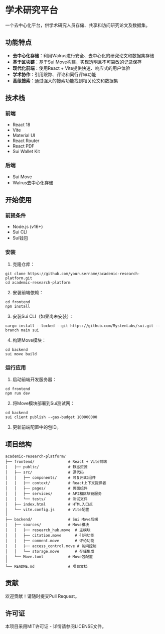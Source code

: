 # 学术研究平台

一个去中心化平台，供学术研究人员存储、共享和访问研究论文及数据集。

## 功能特点

- **去中心化存储**：利用Walrus进行安全、去中心化的研究论文和数据集存储
- **基于区块链**：基于Sui Move构建，实现透明且不可篡改的记录保存
- **现代化前端**：使用React + Vite提供快速、响应式的用户体验
- **学术协作**：引用跟踪、评论和同行评审功能
- **高级搜索**：通过强大的搜索功能找到相关论文和数据集

## 技术栈

### 前端
- React 18
- Vite
- Material UI
- React Router
- React PDF
- Sui Wallet Kit

### 后端
- Sui Move
- Walrus去中心化存储

## 开始使用

### 前提条件
- Node.js (v16+)
- Sui CLI
- Sui钱包

### 安装

1. 克隆仓库：
```
git clone https://github.com/yourusername/academic-research-platform.git
cd academic-research-platform
```

2. 安装前端依赖：
```
cd frontend
npm install
```

3. 安装Sui CLI（如果尚未安装）：
```
cargo install --locked --git https://github.com/MystenLabs/sui.git --branch main sui
```

4. 构建Move模块：
```
cd backend
sui move build
```

### 运行应用

1. 启动前端开发服务器：
```
cd frontend
npm run dev
```

2. 将Move模块部署到Sui测试网：
```
cd backend
sui client publish --gas-budget 100000000
```

3. 更新前端配置中的包ID。

## 项目结构

```
academic-research-platform/
├── frontend/               # React + Vite前端
│   ├── public/             # 静态资源
│   ├── src/                # 源代码
│   │   ├── components/     # 可复用UI组件
│   │   ├── context/        # React上下文提供者
│   │   ├── pages/          # 页面组件
│   │   ├── services/       # API和区块链服务
│   │   └── tests/          # 测试文件
│   ├── index.html          # HTML入口点
│   └── vite.config.js      # Vite配置
│
├── backend/                # Sui Move后端
│   ├── sources/            # Move模块
│   │   ├── research_hub.move  # 主模块
│   │   ├── citation.move      # 引用功能
│   │   ├── comment.move       # 评论功能
│   │   ├── access_control.move # 访问控制
│   │   └── storage.move       # 存储集成
│   └── Move.toml           # Move包配置
│
└── README.md               # 项目文档
```

## 贡献

欢迎贡献！请随时提交Pull Request。

## 许可证

本项目采用MIT许可证 - 详情请参阅LICENSE文件。
